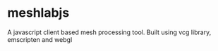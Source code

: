meshlabjs
=========

A javascript client based mesh processing tool. Built using vcg library, emscripten and webgl
